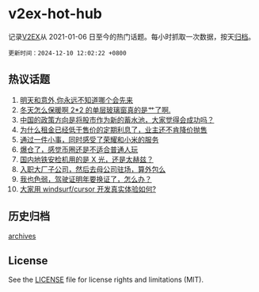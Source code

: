 # v2ex-hot-hub

 记录[V2EX](https://www.v2ex.com/)从 2021-01-06 日至今的热门话题。每小时抓取一次数据，按天[归档](archives)。

`更新时间：2024-12-10 12:02:22 +0800`

## 热议话题

1. [明天和意外,你永远不知道哪个会先来](https://www.v2ex.com/t/1096166)
1. [冬天怎么保暖啊 2*2 的单层玻璃窗真的是艹了啊.](https://www.v2ex.com/t/1096103)
1. [中国的政策方向是将股市作为新的蓄水池，大家觉得会成功吗？](https://www.v2ex.com/t/1096297)
1. [为什么租金已经低于售价的定期利息了，业主还不肯降价抛售](https://www.v2ex.com/t/1096194)
1. [通过一件小事，同时感受了荣耀和小米的服务](https://www.v2ex.com/t/1096304)
1. [爆仓了，感觉币圈还是不适合普通人玩](https://www.v2ex.com/t/1096273)
1. [国内地铁安检机用的是 X 光，还是太赫兹？](https://www.v2ex.com/t/1096281)
1. [入职大厂子公司，然后去母公司驻场，算外包么](https://www.v2ex.com/t/1096157)
1. [我也色弱，驾驶证明年要换证了，怎么办？](https://www.v2ex.com/t/1096280)
1. [大家用 windsurf/cursor 开发真实体验如何?](https://www.v2ex.com/t/1096300)

## 历史归档

[archives](archives)

## License

See the [LICENSE](LICENSE) file for license rights and limitations (MIT).
